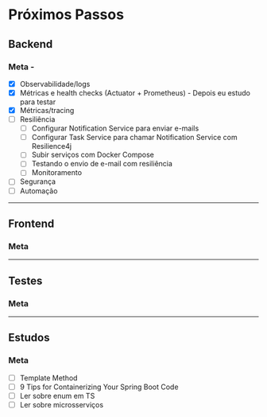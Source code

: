 # Próximos Passos

## Backend
### Meta - 
- [x] Observabilidade/logs
- [x] Métricas e health checks (Actuator + Prometheus) - Depois eu estudo para testar
- [x] Métricas/tracing
- [ ] Resiliência
    - [ ] Configurar Notification Service para enviar e-mails
    - [ ] Configurar Task Service para chamar Notification Service com Resilience4j
    - [ ] Subir serviços com Docker Compose
    - [ ] Testando o envio de e-mail com resiliência
    - [ ] Monitoramento
- [ ] Segurança
- [ ] Automação

---

## Frontend
### Meta

---

## Testes
### Meta


---

## Estudos
### Meta
- [ ] Template Method
- [ ] 9 Tips for Containerizing Your Spring Boot Code
- [ ] Ler sobre enum em TS
- [ ] Ler sobre microsserviços